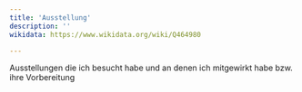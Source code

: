 ```yaml
---
title: 'Ausstellung'
description: ''
wikidata: https://www.wikidata.org/wiki/Q464980

---
```


Ausstellungen die ich besucht habe und an denen ich mitgewirkt habe bzw. ihre Vorbereitung

